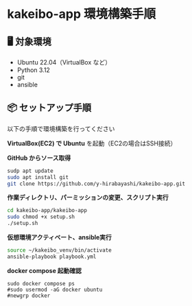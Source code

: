 # kakeibo-app 環境構築手順

## 🖥 対象環境

- Ubuntu 22.04（VirtualBox など）
- Python 3.12
- git
- ansible

## 📦 セットアップ手順
以下の手順で環境構築を行ってください

**VirtualBox(EC2) で Ubuntu** を起動（EC2の場合はSSH接続）

**GitHub からソース取得**

```bash
sudp apt update
sudo apt install git
git clone https://github.com/y-hirabayashi/kakeibo-app.git
```

**作業ディレクトリ、パーミッションの変更、スクリプト実行**

```bash
cd kakeibo-app/kakeibo-app
sudo chmod +x setup.sh
./setup.sh
```

**仮想環境アクティベート、ansible実行**

```bash
source ~/kakeibo_venv/bin/activate
ansible-playbook playbook.yml
```

**docker compose 起動確認**

```basu
sudo docker compose ps
#sudo usermod -aG docker ubuntu
#newgrp docker
```
